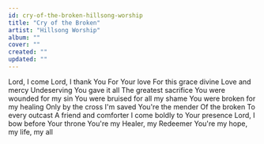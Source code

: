 ```yaml
---
id: cry-of-the-broken-hillsong-worship
title: "Cry of the Broken"
artist: "Hillsong Worship"
album: ""
cover: ""
created: ""
updated: ""
---
```


Lord, I come
Lord, I thank You
For Your love
For this grace divine
Love and mercy
Undeserving
You gave it all
The greatest sacrifice
You were wounded for my sin
You were bruised for all my shame
You were broken for my healing
Only by the cross I'm saved
You're the mender
Of the broken
To every outcast
A friend and comforter
I come boldly to Your presence
Lord, I bow before Your throne
You're my Healer, my Redeemer
You're my hope, my life, my all